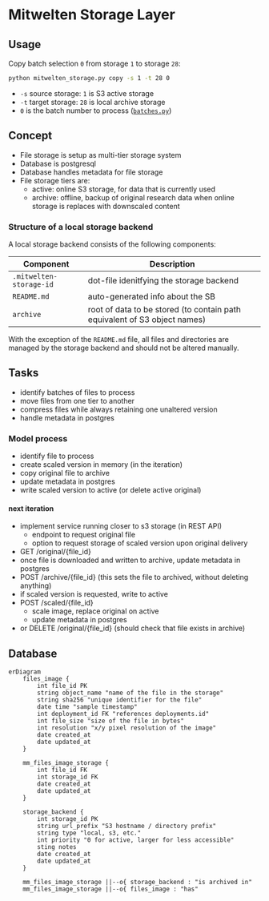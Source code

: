 # Mitwelten Storage Layer

## Usage

Copy batch selection `0` from storage `1` to storage `28`:

```bash
python mitwelten_storage.py copy -s 1 -t 28 0
```

- `-s` source storage: `1` is S3 active storage
- `-t` target storage: `28` is local archive storage
- `0` is the batch number to process ([`batches.py`](batches.py))

## Concept

- File storage is setup as multi-tier storage system
- Database is postgresql
- Database handles metadata for file storage
- File storage tiers are:
  - active: online S3 storage, for data that is currently used
  - archive: offline, backup of original research data when online storage is replaces with downscaled content

### Structure of a local storage backend

A local storage backend consists of the following components:

| Component               | Description                                                               |
| ----------------------- | ------------------------------------------------------------------------- |
| `.mitwelten-storage-id` | dot-file idenitfying the storage backend                                  |
| `README.md`             | auto-generated info about the SB                                          |
| `archive`               | root of data to be stored (to contain path equivalent of S3 object names) |

With the exception of the `README.md` file, all files and directories are managed by the storage backend
and should not be altered manually.

## Tasks

- identify batches of files to process
- move files from one tier to another
- compress files while always retaining one unaltered version
- handle metadata in postgres

### Model process

- identify file to process
- create scaled version in memory (in the iteration)
- copy original file to archive
- update metadata in postgres
- write scaled version to active (or delete active original)

#### next iteration

- implement service running closer to s3 storage (in REST API)
  - endpoint to request original file
  - option to request storage of scaled version upon original delivery
- GET /original/{file_id}
- once file is downloaded and written to archive, update metadata in postgres
- POST /archive/{file_id} (this sets the file to archived, without deleting anything)
- if scaled version is requested, write to active
- POST /scaled/{file_id}
  - scale image, replace original on active
  - update metadata in postgres
- or DELETE /original/{file_id} (should check that file exists in archive)

## Database

```mermaid
erDiagram
    files_image {
        int file_id PK
        string object_name "name of the file in the storage"
        string sha256 "unique identifier for the file"
        date time "sample timestamp"
        int deployment_id FK "references deployments.id"
        int file_size "size of the file in bytes"
        int resolution "x/y pixel resolution of the image"
        date created_at
        date updated_at
    }

    mm_files_image_storage {
        int file_id FK
        int storage_id FK
        date created_at
        date updated_at
    }

    storage_backend {
        int storage_id PK
        string url_prefix "S3 hostname / directory prefix"
        string type "local, s3, etc."
        int priority "0 for active, larger for less accessible"
        sting notes
        date created_at
        date updated_at
    }

    mm_files_image_storage ||--o{ storage_backend : "is archived in"
    mm_files_image_storage ||--o{ files_image : "has"
```
